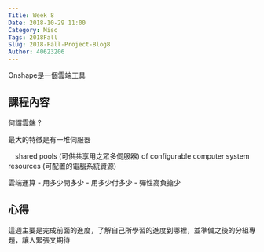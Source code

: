 ```yaml
---
Title: Week 8
Date: 2018-10-29 11:00
Category: Misc
Tags: 2018Fall
Slug: 2018-Fall-Project-Blog8
Author: 40623206
---
```


Onshape是一個雲端工具

<!-- PELICAN_END_SUMMARY -->

課程內容
----

何謂雲端 ?

最大的特徵是有一堆伺服器

　shared pools (可供共享用之眾多伺服器) of configurable computer system resources (可配置的電腦系統資源)

雲端運算 - 用多少開多少 - 用多少付多少 - 彈性高負擔少


心得
----

這週主要是完成前面的進度，了解自己所學習的進度到哪裡，並準備之後的分組專題，讓人緊張又期待